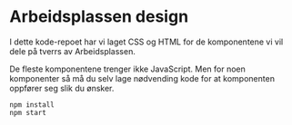 # Arbeidsplassen design

I dette kode-repoet har vi laget CSS og HTML for de komponentene vi vil dele på tverrs av Arbeidsplassen.

De fleste komponentene trenger ikke JavaScript. Men for noen komponenter så må du selv lage nødvending kode for at
komponenten oppfører seg slik du ønsker.

```
npm install
npm start
```
